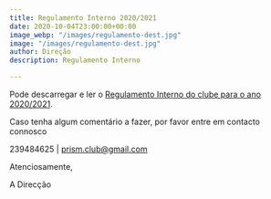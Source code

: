 ```yaml
---
title: Regulamento Interno 2020/2021
date: 2020-10-04T23:00:00+00:00
image_webp: "/images/regulamento-dest.jpg"
image: "/images/regulamento-dest.jpg"
author: Direção
description: Regulamento Interno

---
```

Pode descarregar e ler o [Regulamento Interno do clube para o ano 2020/2021](/images/regulamento-interno-para-a-organizacao-das-atividades.pdf "Regulamento Interno do clube para o ano 2020/2021").

Caso tenha algum comentário a fazer, por favor entre em contacto connosco

239484625 | prism.club@gmail.com

Atenciosamente,

A Direcção